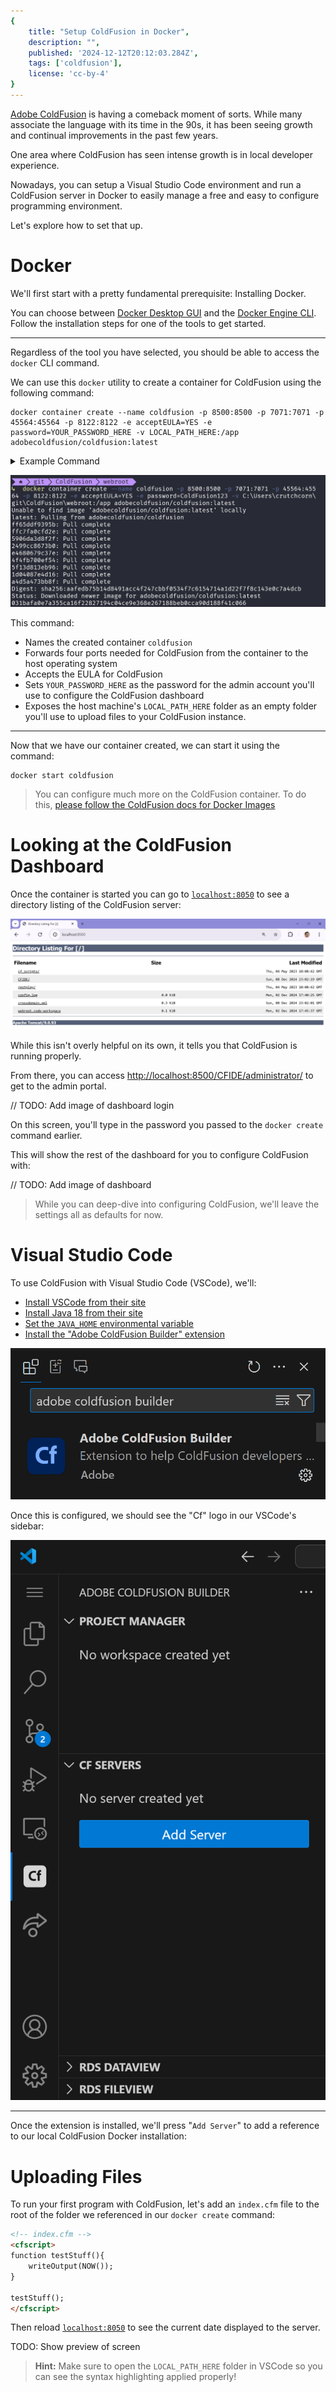 ```yaml
---
{
    title: "Setup ColdFusion in Docker",
    description: "",
    published: '2024-12-12T20:12:03.284Z',
    tags: ['coldfusion'],
    license: 'cc-by-4'
}
---
```


[Adobe ColdFusion](https://www.adobe.com/products/coldfusion-family.html) is having a comeback moment of sorts. While many associate the language with its time in the 90s, it has been seeing growth and continual improvements in the past few years.

One area where ColdFusion has seen intense growth is in local developer experience.

Nowadays, you can setup a Visual Studio Code environment and run a ColdFusion server in Docker to easily manage a free and easy to configure programming environment.

Let's explore how to set that up.

# Docker

We'll first start with a pretty fundamental prerequisite: Installing Docker.

You can choose between [Docker Desktop GUI](https://www.docker.com/products/docker-desktop/) and the [Docker Engine CLI](https://docs.docker.com/engine/install/). Follow the installation steps for one of the tools to get started.

-----

Regardless of the tool you have selected, you should be able to access the `docker` CLI command.

We can use this `docker` utility to create a container for ColdFusion using the following command:

```shell
docker container create --name coldfusion -p 8500:8500 -p 7071:7071 -p 45564:45564 -p 8122:8122 -e acceptEULA=YES -e password=YOUR_PASSWORD_HERE -v LOCAL_PATH_HERE:/app adobecoldfusion/coldfusion:latest
```

<details>
<summary>Example Command</summary>

```shell
docker container create --name coldfusion -p 8500:8500 -p 7071:7071 -p 45564:45564 -p 8122:8122 -e acceptEULA=YES -e password=ColdFusion123 -v C:\Users\crutchcorn\git\ColdFusion\webroot:/app adobecoldfusion/coldfusion:latest
```

</details>

![Terminal output of the CLI command showing a created container](./docker-run.png)

This command:

- Names the created container `coldfusion`
- Forwards four ports needed for ColdFusion from the container to the host operating system
- Accepts the EULA for ColdFusion
- Sets `YOUR_PASSWORD_HERE` as the password for the admin account you'll use to configure the ColdFusion dashboard 
- Exposes the host machine's `LOCAL_PATH_HERE` folder as an empty folder you'll use to upload files to your ColdFusion instance.

------

Now that we have our container created, we can start it using the command:

```shell
docker start coldfusion
```

> You can configure much more on the ColdFusion container. To do this, [please follow the ColdFusion docs for Docker Images](https://helpx.adobe.com/coldfusion/using/docker-images-coldfusion.html)

# Looking at the ColdFusion Dashboard

Once the container is started you can go to [`localhost:8050`](https://localhost:8050) to see a directory listing of the ColdFusion server:

![A directory list of files in a web browser](./dir_listing.png)

While this isn't overly helpful on its own, it tells you that ColdFusion is running properly.

From there, you can access [http://localhost:8500/CFIDE/administrator/](http://localhost:8500/CFIDE/administrator/) to get to the admin portal.

// TODO: Add image of dashboard login

On this screen, you'll type in the password you passed to the `docker create` command earlier.

This will show the rest of the dashboard for you to configure ColdFusion with:

// TODO: Add image of dashboard

> While you can deep-dive into configuring ColdFusion, we'll leave the settings all as defaults for now.

# Visual Studio Code

To use ColdFusion with Visual Studio Code (VSCode), we'll:

- [Install VSCode from their site](https://code.visualstudio.com/)
- [Install Java 18 from their site](https://www.oracle.com/java/technologies/downloads/)
- [Set the `JAVA_HOME` environmental variable](https://helpx.adobe.com/coldfusion/coldfusion-builder-extension-for-visual-studio-code/get-started-coldfusion-builder-extension-visual-studio-code.html)
- [Install the "Adobe ColdFusion Builder" extension](https://marketplace.visualstudio.com/items?itemName=com-adobe-coldfusion.adobe-cfml-lsp)

![The ColdFusion Builder extension in VSCode](./coldfusion_extension.png)

Once this is configured, we should see the "Cf" logo in our VSCode's sidebar:

![The Adobe ColdFusion Builder extension sidebar opened](./vsc_sidebar.png)

------

Once the extension is installed, we'll press "`Add Server`" to add a reference to our local ColdFusion Docker installation:



# Uploading Files

To run your first program with ColdFusion, let's add an `index.cfm` file to the root of the folder we referenced in our `docker create` command:

```html
<!-- index.cfm -->
<cfscript>
function testStuff(){
    writeOutput(NOW());
}

testStuff();
</cfscript>
```

Then reload [`localhost:8050`](https://localhost:8050) to see the current date displayed to the server.

TODO: Show preview of screen

> **Hint:**
> Make sure to open the `LOCAL_PATH_HERE` folder in VSCode so you can see the syntax highlighting applied properly!